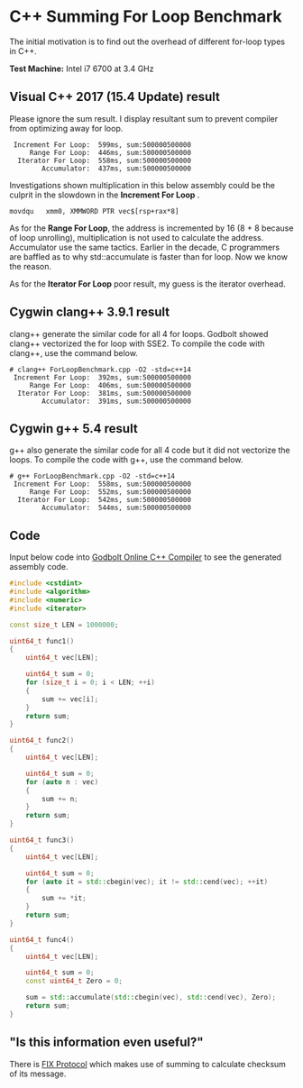 # C++ Summing For Loop Benchmark

The initial motivation is to find out the overhead of different for-loop types in C++.

__Test Machine:__ Intel i7 6700 at 3.4 GHz

## Visual C++ 2017 (15.4 Update) result 

Please ignore the sum result. I display resultant sum to prevent compiler from optimizing away for loop.

```
 Increment For Loop:  599ms, sum:500000500000
     Range For Loop:  446ms, sum:500000500000
  Iterator For Loop:  558ms, sum:500000500000
        Accumulator:  437ms, sum:500000500000
```

Investigations shown multiplication in this below assembly could be the culprit in the slowdown in the __Increment For Loop__ . 

```
movdqu   xmm0, XMMWORD PTR vec$[rsp+rax*8]
```

As for the __Range For Loop__, the address is incremented by 16 (8 + 8 because of loop unrolling), multiplication is not used to calculate the address. Accumulator use the same tactics. Earlier in the decade, C programmers are baffled as to why std::accumulate is faster than for loop. Now we know the reason.


As for the __Iterator For Loop__ poor result, my guess is the iterator overhead.

## Cygwin clang++ 3.9.1 result

clang++ generate the similar code for all 4 for loops. Godbolt showed clang++ vectorized the for loop with SSE2. To compile the code with clang++, use the command below.

```
# clang++ ForLoopBenchmark.cpp -O2 -std=c++14
 Increment For Loop:  392ms, sum:500000500000
     Range For Loop:  406ms, sum:500000500000
  Iterator For Loop:  381ms, sum:500000500000
        Accumulator:  391ms, sum:500000500000
```

## Cygwin g++ 5.4 result 

g++ also generate the similar code for all 4 code but it did not vectorize the loops. To compile the code with g++, use the command below.

```
# g++ ForLoopBenchmark.cpp -O2 -std=c++14
 Increment For Loop:  558ms, sum:500000500000
     Range For Loop:  552ms, sum:500000500000
  Iterator For Loop:  542ms, sum:500000500000
        Accumulator:  544ms, sum:500000500000
```

## Code

Input below code into [Godbolt Online C++ Compiler](https://godbolt.org/) to see the generated assembly code.

```C++
#include <cstdint>
#include <algorithm>
#include <numeric>
#include <iterator>

const size_t LEN = 1000000;

uint64_t func1()
{
    uint64_t vec[LEN];

    uint64_t sum = 0;
    for (size_t i = 0; i < LEN; ++i)
    {
        sum += vec[i];
    }
    return sum;
}

uint64_t func2()
{
    uint64_t vec[LEN];

    uint64_t sum = 0;
    for (auto n : vec)
    {
        sum += n;
    }
    return sum;
}

uint64_t func3()
{
    uint64_t vec[LEN];

    uint64_t sum = 0;
    for (auto it = std::cbegin(vec); it != std::cend(vec); ++it)
    {
        sum += *it;
    }
    return sum;
}

uint64_t func4()
{
    uint64_t vec[LEN];

    uint64_t sum = 0;
    const uint64_t Zero = 0;

    sum = std::accumulate(std::cbegin(vec), std::cend(vec), Zero);
    return sum;
}
```

## "Is this information even useful?"

There is [FIX Protocol](https://en.wikipedia.org/wiki/Financial_Information_eXchange#Checksum) which makes use of summing to calculate checksum of its message.

